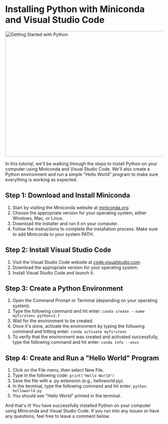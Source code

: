 # Installing Python with Miniconda and Visual Studio Code

<a href="https://www.youtube.com/watch?v=qMhMeB9dg-g" target="_blank">
  <img src="https://img.youtube.com/vi/qMhMeB9dg-g/0.jpg" alt="Getting Started with Python" width="560" height="400" border="0"/>
</a>


In this tutorial, we'll be walking through the steps to install Python on your computer using Miniconda and Visual Studio Code. We'll also create a Python environment and run a simple "Hello World" program to make sure everything is working as expected.

## Step 1: Download and Install Miniconda

1. Start by visiting the Miniconda website at [miniconda.org](https://docs.conda.io/en/latest/miniconda.html).
2. Choose the appropriate version for your operating system, either Windows, Mac, or Linux. 
3. Download the installer and run it on your computer. 
4. Follow the instructions to complete the installation process. Make sure to add Miniconda to your system PATH. 

## Step 2: Install Visual Studio Code

1. Visit the Visual Studio Code website at [code.visualstudio.com](https://code.visualstudio.com/).
2. Download the appropriate version for your operating system.
3. Install Visual Studio Code and launch it.

## Step 3: Create a Python Environment

1. Open the Command Prompt or Terminal (depending on your operating system).
2. Type the following command and hit enter:
```conda create --name myfirstenv python=3.7```
3. Wait for the environment to be created. 
4. Once it's done, activate the environment by typing the following command and hitting enter:
```conda activate myfirstenv```
5. To verify that the environment was created and activated successfully, type the following command and hit enter:
```conda info --envs```

## Step 4: Create and Run a "Hello World" Program

1. Click on the File menu, then select New File. 
2. Type in the following code: 
```print("Hello World")```
3. Save the file with a .py extension (e.g., helloworld.py). 
4. In the terminal, type the following command and hit enter:
```python helloworld.py```
5. You should see "Hello World" printed in the terminal.

And that's it! You have successfully installed Python on your computer using Miniconda and Visual Studio Code. If you run into any issues or have any questions, feel free to leave a comment below.
